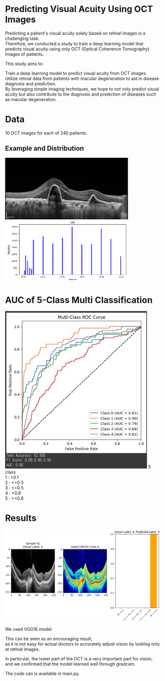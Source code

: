 # Predicting Visual Acuity Using OCT Images
Predicting a patient's visual acuity solely based on retinal images is a challenging task.<br/> 
Therefore, we conducted a study to train a deep learning model that predicts visual acuity using only OCT (Optical Coherence Tomography) images of patients.<br/>

This study aims to: <br/>

Train a deep learning model to predict visual acuity from OCT images. <br/>
Utilize retinal data from patients with macular degeneration to aid in disease diagnosis and prediction. <br/>
By leveraging simple imaging techniques, we hope to not only predict visual acuity but also contribute to the diagnosis and prediction of diseases such as macular degeneration. <br/>

# Data
10 OCT images for each of 240 patients.  

## Example and Distribution
<img src='./images/oct.png' width="400" height="200"/> <img src='./images/distribution.png' width="400" height="200"/>  

# AUC of 5-Class Multi Classification
<img src='./images/auc.png'>  
5 class  <br/>
1 : <0.1  <br/>
2 : <=0.3  <br/>
3 : <=0.5  <br/>
4 : <0.8  <br/>
5 : >=0.8 <br/>
  
# Results
<img src='./images/gradcam.png'>  <br/>

We used VGG16 model. <br/>

This can be seen as an encouraging result, <br/>
as it is not easy for actual doctors to accurately adjust vision by looking only at retinal images. <br/>

In particular, the lower part of the OCT is a very important part for vision, <br/>
and we confirmed that the model learned well through gradcam.

The code can is available in main.py.

